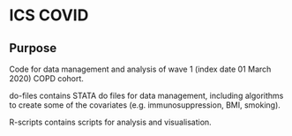 # ICS COVID

## Purpose
Code for data management and analysis of wave 1 (index date 01 March 2020) COPD cohort. 

do-files contains STATA do files for data management, including algorithms to create some of the covariates (e.g. immunosuppression, BMI, smoking).

R-scripts contains scripts for analysis and visualisation.
